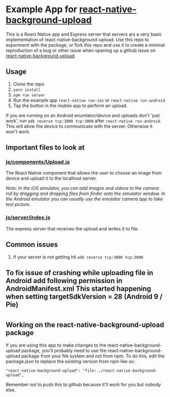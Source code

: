 # Example App for [react-native-background-upload](https://github.com/Vydia/react-native-background-upload)

This is a React Native app and Express server that servers ars a very basic
implementation of react-native-background-upload. Use this repo to experiment
with the package, or fork this repo and use it to create a minimal reproduction
of a bug or other issue when opening up a github issue on
[react-native-background-upload](https://github.com/Vydia/react-native-background-upload).

## Usage

 1. Clone the repo
 1. `yarn install`
 1. `npm run server`
 1. Run the example app `react-native run-ios` or `react-native run-android`
 1. Tap the button in the mobile app to perform an upload.

If you are running on an Android enumlator/device and uploads don't 'just work', run `adb reverse tcp:3000 tcp:3000` after `react-native run-android`.  This will allow the device to communicate with the server.  Otherwise it won't work.

## Important files to look at

### [js/components/Upload.js](https://github.com/Vydia/ReactNativeBackgroundUploadExample/blob/master/js/components/Upload.js)

The React Native component that allows the user to choose an image from device
and upload it to the localhost server.

*Note: In the iOS simulator, you can add images and videos to the camera roll by
dragging and dropping files from finder onto the simulator window. In the Android
emulator you can usually use the emulator camera app to take test picture.*

### [js/server/index.js](https://github.com/Vydia/ReactNativeBackgroundUploadExample/blob/master/js/server/index.js)

The express server that receives the upload and writes it to file.

## Common issues

 1. If your server is not getting hit `adb reverse tcp:3000 tcp:3000`

## To fix issue of crashing while uploading file in Android add following permission in AndroidManifest.xml This started happening when setting targetSdkVersion = 28 (Android 9 / Pie) 
 # <uses-permission android:name="android.permission.FOREGROUND_SERVICE" />
## Working on the react-native-background-upload package


If you are using this app to make changes to the react-native-background-upload package, you'll probably need to use the react-native-background-upload package from your file system and not from npm.  To do this, edit the package.json to replace the existing version from npm like so:
```
"react-native-background-upload": "file:../react-native-background-upload",
```
Remember not to push this to github because it'll work for you but nobody else.
